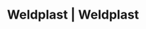 ---
Filename: "eshop-products-variant151"
Link: "file:/Users/vinayakpatel/Downloads/www.weldplast.cz/eshop_products_compare/add/eshop-products-variant151"
product_name: "null"
product_id: "null"
title: "Weldplast | Weldplast"
product_desc: ""
product_specs: ""
product_downloads: ""
href: ""
p_desc_2: ""
accessories: ""
similar_products: ""
---
